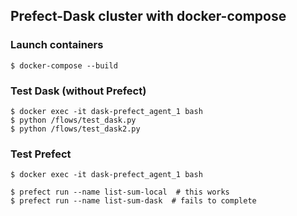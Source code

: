 ## Prefect-Dask cluster with docker-compose


### Launch containers
```console
$ docker-compose --build
```

### Test Dask (without Prefect)
```console
$ docker exec -it dask-prefect_agent_1 bash
$ python /flows/test_dask.py
$ python /flows/test_dask2.py
```

### Test Prefect
```console
$ docker exec -it dask-prefect_agent_1 bash

$ prefect run --name list-sum-local  # this works
$ prefect run --name list-sum-dask  # fails to complete
```
